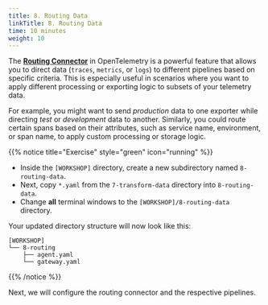 ```yaml
---
title: 8. Routing Data
linkTitle: 8. Routing Data
time: 10 minutes
weight: 10
---
```


The [**Routing Connector**](https://github.com/open-telemetry/opentelemetry-collector-contrib/tree/main/connector/routingconnector) in OpenTelemetry is a powerful feature that allows you to direct data (`traces`, `metrics`, or `logs`) to different pipelines based on specific criteria. This is especially useful in scenarios where you want to apply different processing or exporting logic to subsets of your telemetry data.

For example, you might want to send *production* data to one exporter while directing *test* or *development* data to another. Similarly, you could route certain spans based on their attributes, such as service name, environment, or span name, to apply custom processing or storage logic.

{{% notice title="Exercise" style="green" icon="running" %}}

- Inside the `[WORKSHOP]` directory, create a new subdirectory named `8-routing-data`.
- Next, copy `*.yaml` from the `7-transform-data` directory into `8-routing-data`.
- Change **all** terminal windows to the `[WORKSHOP]/8-routing-data` directory.

Your updated directory structure will now look like this:

```text { title="Updated Directory Structure" }
[WORKSHOP]
└── 8-routing
    ├── agent.yaml
    └── gateway.yaml
```

{{% /notice %}}

Next, we will configure the routing connector and the respective pipelines.
